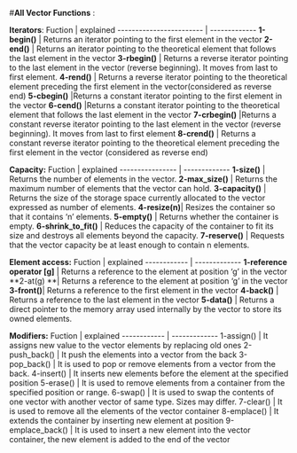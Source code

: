 #**All Vector Functions** :

**Iterators**:
Fuction | explained
------------------------ | -------------
**1-begin()**    | Returns an iterator pointing to the first element in the vector
**2-end()**      | Returns an iterator pointing to the theoretical element that follows the last element in the vector
**3-rbegin()**   | Returns a reverse iterator pointing to the last element in the vector (reverse beginning). It moves from last to first element.
**4-rend()**     | Returns a reverse iterator pointing to the theoretical element preceding the first element in the vector(considered as reverse end)
**5-cbegin()**   |Returns a constant iterator pointing to the first element in the vector
**6-cend()**     |Returns a constant iterator pointing to the theoretical element that follows the last element in the vector
**7-crbegin()**  |Returns a constant reverse iterator pointing to the last element in the vector (reverse beginning). It moves from last to first element
**8-crend()**    | Returns a constant reverse iterator pointing to the theoretical element preceding the first element in the vector (considered as reverse end)

                           
**Capacity:** 
Fuction | explained
---------------- | -------------
**1-size()** | Returns the number of elements in the vector.
**2-max_size()** | Returns the maximum number of elements that the vector can hold.
**3-capacity()** | Returns the size of the storage space currently allocated to the vector expressed as number of elements.
**4-resize(n)**| Resizes the container so that it contains ‘n’ elements.
**5-empty()** | Returns whether the container is empty.
**6-shrink_to_fit()** | Reduces the capacity of the container to fit its size and destroys all elements beyond the capacity.
**7-reserve()** | Requests that the vector capacity be at least enough to contain n elements.
                           
						   
**Element access:**
Fuction | explained
------------ | -------------
**1-reference operator [g]** | Returns a reference to the element at position ‘g’ in the vector
**2-at(g) **| Returns a reference to the element at position ‘g’ in the vector
**3-front()**| Returns a reference to the first element in the vector
**4-back()** | Returns a reference to the last element in the vector
**5-data()** | Returns a direct pointer to the memory array used internally by the vector to store its owned elements.
                            
**Modifiers:**
Fuction | explained
------------ | -------------
1-assign() | It assigns new value to the vector elements by replacing old ones
2-push_back() | It push the elements into a vector from the back
3-pop_back() | It is used to pop or remove elements from a vector from the back.
4-insert() | It inserts new elements before the element at the specified position
5-erase() | It is used to remove elements from a container from the specified position or range.
6-swap() | It is used to swap the contents of one vector with another vector of same type. Sizes may differ.
7-clear() | It is used to remove all the elements of the vector container
8-emplace() | It extends the container by inserting new element at position
9-emplace_back() | It is used to insert a new element into the vector container, the new element is added to the end of the vector
